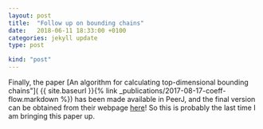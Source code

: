 ```yaml
---
layout: post
title:  "Follow up on bounding chains"
date:   2018-06-11 18:33:00 +0100
categories: jekyll update
type: post

kind: "post"
---
```


Finally, the paper [An algorithm for calculating top-dimensional bounding chains"]( {{ site.baseurl }}{% link _publications/2017-08-17-coeff-flow.markdown %}) has been made available in PeerJ, and the final version can be obtained from their webpage [here](https://peerj.com/articles/cs-153/?td=bl)! So this is probably the last time I am bringing this paper up.

